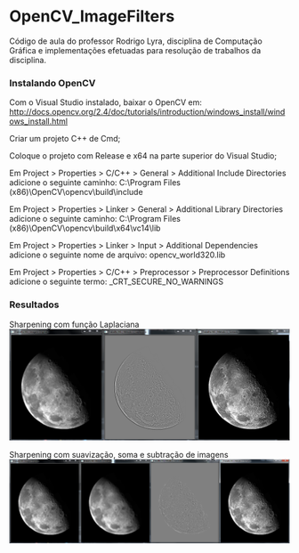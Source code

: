 # OpenCV_ImageFilters
Código de aula do professor Rodrigo Lyra, disciplina de Computação Gráfica e implementações efetuadas para resolução de trabalhos da disciplina.

### Instalando OpenCV
Com o Visual Studio instalado, baixar o OpenCV em: http://docs.opencv.org/2.4/doc/tutorials/introduction/windows_install/windows_install.html

Criar um projeto C++ de Cmd;

Coloque o projeto com Release e x64 na parte superior do Visual Studio;

Em Project > Properties > C/C++ > General > Additional Include Directories adicione o seguinte caminho:
C:\Program Files (x86)\OpenCV\opencv\build\include

Em Project > Properties > Linker > General > Additional Library Directories adicione o seguinte caminho:
C:\Program Files (x86)\OpenCV\opencv\build\x64\vc14\lib

Em Project > Properties > Linker > Input > Additional Dependencies adicione o seguinte nome de arquivo:
opencv_world320.lib

Em Project > Properties > C/C++ > Preprocessor > Preprocessor Definitions adicione o seguinte termo:
_CRT_SECURE_NO_WARNINGS

### Resultados

Sharpening com função Laplaciana
![Sharpening com função Laplaciana](https://github.com/JFRode/OpenCV_ImageFilters/blob/master/Imagens/resultados/Metodo1_Laplace.PNG)

Sharpening com suavização, soma e subtração de imagens
![Sharpening com suavização, soma e subtração de imagens](https://github.com/JFRode/OpenCV_ImageFilters/blob/master/Imagens/resultados/Metodo2_Soma_e_subtracao.PNG)

